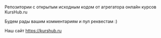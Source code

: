 Репозитории с открытым исходным кодом от агрегатора онлайн курсов KursHub.ru

Будем рады вашим комментариям и пул реквестам :)

Наш сайт https://kurshub.ru
